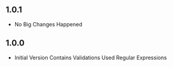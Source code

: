 ## 1.0.1

- No Big Changes Happened

## 1.0.0

- Initial Version Contains Validations Used Regular Expressions
